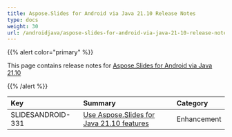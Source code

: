 ```yaml
---
title: Aspose.Slides for Android via Java 21.10 Release Notes
type: docs
weight: 30
url: /androidjava/aspose-slides-for-android-via-java-21-10-release-notes/
---
```


{{% alert color="primary" %}} 

This page contains release notes for [Aspose.Slides for Android via Java 21.10](https://repository.aspose.com/repo/com/aspose/aspose-slides/21.10/)

{{% /alert %}} 

|**Key**|**Summary**|**Category**|
| :- | :- | :- |
|SLIDESANDROID-331|[Use Aspose.Slides for Java 21.10 features](/slides/java/aspose-slides-for-java-21-10-release-notes/)|Enhancement|